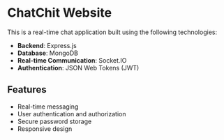 # ChatChit Website

This is a real-time chat application built using the following technologies:


- **Backend**: Express.js
- **Database**: MongoDB
- **Real-time Communication**: Socket.IO
- **Authentication**: JSON Web Tokens (JWT)

## Features

- Real-time messaging
- User authentication and authorization
- Secure password storage
- Responsive design


